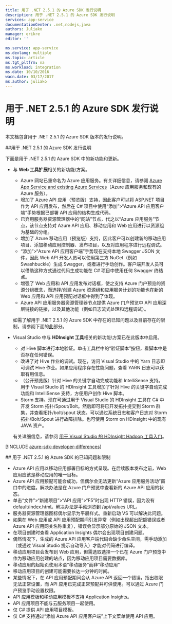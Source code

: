 ```yaml
---
title: 用于 .NET 2.5.1 的 Azure SDK 发行说明
description: 用于 .NET 2.5.1 的 Azure SDK 发行说明
services: app-service
documentationCenter: .net,nodejs,java
authors: Juliako
manager: erikre
editor: ''

ms.service: app-service
ms.devlang: multiple
ms.topic: article
ms.tgt_pltfrm: na
ms.workload: integration
ms.date: 10/10/2016
wacn.date: 03/17/2017
ms.author: juliako
---
```


# 用于 .NET 2.5.1 的 Azure SDK 发行说明

本文档包含用于 .NET 2.5.1 的 Azure SDK 版本的发行说明。

##用于 .NET 2.5.1 的 Azure SDK 发行说明

下面是用于 .NET 2.5.1 的 Azure SDK 中的新功能和更新。

- 与 **Web 工具扩展**相关的新功能\\方案。

    - Azure 网站已重命名为 Azure 应用服务。有关详细信息，请参阅 [Azure App Service and existing Azure Services](../app-service-web/app-service-changes-existing-services.md)（Azure 应用服务和现有的 Azure 服务）。
    - 增加了 Azure API 应用（预览版）支持，因此客户可以将 ASP.NET 项目作为 API 应用发布，然后在 C# 项目中使用“添加”>“Azure API 应用客户端”手势根据已部署 API 应用的结构生成代码。
    - 已弃用服务器资源管理器中的“网站”节点，代之以“Azure 应用服务”节点，该节点支持对 Azure API 应用、移动应用和 Web 应用进行以资源组为基础的分组。
    - 增加了 Azure 移动应用（预览版）支持，因此客户可以创建新的移动应用项目、添加移动应用控制器、发布项目，以及对应用程序进行远程调试。
    - “添加”>“Azure API 应用客户端”手势现在支持本地 Swagger JSON 文件，因此 Web API 开发人员可以使用第三方 NuGet（例如 Swashbuckle）生成 Swagger，或者进行手动创作。客户端开发人员可以借助这种方式通过代码生成功能在 C# 项目中使用任何 Swagger 终结点。
    - 增强了 Web 应用和 API 应用发布对话框，使之支持 Azure 门户预览的资源分组概念，而选择/创建 Azure 资源组和应用服务计划的功能也在新的 Web 应用和 API 应用预配对话框中得到了体现。
    - Azure API 应用服务器资源管理器节点提供 Azure 门户预览中 API 应用深层链接的链接，以及其他功能（例如日志流式处理和远程调试）。

    如需了解用于 .NET 2.5.1 的 Azure SDK 中存在的已知问题以及目前存在的限制，请参阅下面的[此](./app-service-release-notes.md#known_issues_2_5_1)部分。

- Visual Studio 中与 **HDInsight 工具**相关的新功能\\方案已在此版本中启用。
    - 对 Hive 脚本进行本地验证。单击工具栏中的“验证脚本”按钮，看脚本中是否存在任何错误。
    - 改进了对 Hive 作业的调试。现在，访问 Visual Studio 中的 Yarn 日志即可调试 Hive 作业。如果应用程序存在性能问题，查看 YARN 日志可以获取有用信息。
    - （公开预览版）针对 Hive 的关键字自动完成功能和 IntelliSense 支持。用于 Visual Studio 的 HDInsight 工具增加了针对 Hive 的关键字自动完成功能和 IntelliSense 支持，方便用户创作 Hive 脚本。
    - Storm 支持。现在可通过用于 Visual Studio 的 HDInsight 工具在 C# 中开发 Storm 拓扑/Spout/Bolt。然后即可将已开发拓扑提交到 Storm 群集，并查看拓扑/bolt/spout 状态。可以通过系统日志和客户日志对 Storm 拓扑/Bolt/Spout 进行故障排除。也可使用 Storm on HDInsight 中的现有 JAVA 资产。

    有关详细信息，请参阅 [用于 Visual Studio 的 HDInsight Hadoop 工具入门](../hdinsight/hdinsight-hadoop-visual-studio-tools-get-started.md)。

[!INCLUDE [azure-sdk-developer-differences](../../includes/azure-visual-studio-login-guide.md)]

##<a id="known_issues_2_5_1"></a> 用于 .NET 2.5.1 的 Azure SDK 的已知问题和限制

- Azure API 应用以移动应用部署目标的方式呈现。在后续版本发布之前，Web 应用应该是移动应用的唯一目标。
- Azure API 应用预配可能会成功，但偶尔会无法更新“Azure 应用服务活动”窗口中的进度。解决办法是在 Azure 门户预览中查看新的 Azure API 应用的状态。
- 单击“文件”>“新建项目”>“API 应用”>“F5”时出现 HTTP 错误，因为没有 default/index.html。解决办法是手动浏览到 /api/values URL。
- 服务器资源管理器图标偶尔显示为平展样式。重新启动 VS 可以解决此问题。
- 如果在 Web 应用或 API 应用预配期间引发异常（例如出现超出配额错误或者 Azure API 应用网关名称重复），错误会显示部分原始的 JSON 文本。
- 在项目创建时查看 Application Insights 偶尔会出现项目创建问题。
- 偶然情况下，生成的 Azure API 应用客户端代码会缺少命名空间，需手动添加（或通过 Visual Studio 提示自动导入）才能对代码进行编译。
- 移动应用项目会发布到 Web 应用，但需选取选择一个已在 Azure 门户预览中作为移动应用创建的站点，因为移动应用项目需要数据库。
- 移动应用的起始页使用术语“移动服务”而非“移动应用”
- 移动应用项目的创建可能需要长达一分钟的时间。
- 某些情况下，在 API 应用预配期间会从 Azure API 返回一个错误，指出权限无法正常设置，而 API 应用已完成正常预配并可供使用。可以通过 Azure 门户预览手动设置权限。
- API 应用模板和移动应用模板不支持 Application Insights。
- API 应用项目不能与云服务项目一起使用。
- 仅 C# 提供 API 应用项目模板。
- 仅 C# 支持通过“添加 Azure API 应用客户端”上下文菜单使用 API 应用。

<!---HONumber=Mooncake_0919_2016-->